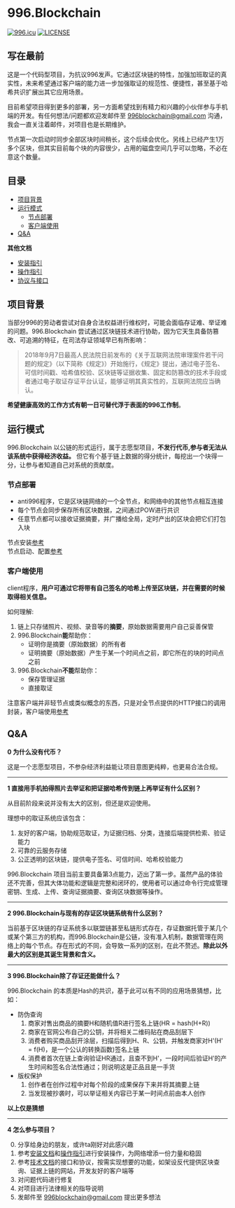 # 996.Blockchain

[![996.icu](https://img.shields.io/badge/link-996.icu-red.svg)](https://996.icu)   [![LICENSE](https://img.shields.io/badge/license-Anti%20996-blue.svg)](https://github.com/996icu/996.ICU/blob/master/LICENSE)

## 写在最前

这是一个代码型项目，为抗议996发声。它通过区块链的特性，加强加班取证的真实性，未来希望通过客户端的能力进一步加强取证的规范性、便捷性，甚至基于哈希共识扩展出其它应用场景。

目前希望项目得到更多的部署，另一方面希望找到有精力和兴趣的小伙伴参与手机端的开发。有任何想法/问题都欢迎发邮件至 996blockchain@gmail.com 沟通，我会一直关注着邮件，对项目也是长期维护。  

节点第一次启动时同步全部区块时间稍长，这个后续会优化。另线上已经产生1万多个区块，但其实目前每个块的内容很少，占用的磁盘空间几乎可以忽略，不必在意这个数量。

## 目录

* [项目背景](#项目背景)
* [运行模式](#运行模式)  
    * [节点部署](#节点部署)  
    * [客户端使用](#客户端使用)  
* [Q&A](#qa)

**其他文档**
* [安装指引](doc/install.md)  
* [操作指引](doc/instructions.md)
* [协议与接口](doc/technical.md)

## 项目背景

当部分996的劳动者尝试对自身合法权益进行维权时，可能会面临存证难、举证难的问题。996.Blockchain 尝试通过区块链技术进行协助，因为它天生具备防篡改、可追溯的特征，在司法存证领域早已有所影响：

> 2018年9月7日最高人民法院日前发布的《关于互联网法院审理案件若干问题的规定》（以下简称《规定》）开始施行，《规定》提出，通过电子签名、可信时间戳、哈希值校验、区块链等证据收集、固定和防篡改的技术手段或者通过电子取证存证平台认证，能够证明其真实性的，互联网法院应当确认。

**希望健康高效的工作方式有朝一日可替代浮于表面的996工作制**。

## 运行模式

996.Blockchain 以公链的形式运行，属于志愿型项目，**不发行代币,参与者无法从该系统中获得经济收益。** 但它有个基于链上数据的得分统计，每挖出一个块得一分，让参与者知道自己对系统的贡献度。  

### 节点部署
    
* anti996程序，它是区块链网络的一个全节点，和网络中的其他节点相互连接
* 每个节点会同步保存所有区块数据，之间通过POW进行共识
* 任意节点都可以接收证据摘要，并广播给全局，定时产出的区块会把它们打包入块

节点安装[参考](doc/install.md)  
节点启动、配置[参考](doc/instructions.md#示例一-运行anti996接入主网)  

### 客户端使用

client程序，**用户可通过它将带有自己签名的哈希上传至区块链，并在需要的时候取得相关信息。**

如何理解:  
1. 链上只存储照片、视频、录音等的**摘要**，原始数据需要用户自己妥善保管  
2. 996.Blockchain**能**帮助你：
    * 证明你是摘要（原始数据）的所有者
    * 证明摘要（原始数据）产生于某一个时间点之前，即它所在的块的时间点之前
3. 996.Blockchain**不能**帮助你：
    * 保存管理证据
    * 直接取证

注意客户端并非轻节点或类似概念的东西，只是对全节点提供的HTTP接口的调用封装，客户端使用[参考](doc/instructions.md#示例二-上传证据到网络中)

## Q&A

**0 为什么没有代币？**

这是一个志愿型项目，不参杂经济利益能让项目意图更纯粹，也更易合法合规。

----

**1 直接用手机拍得照片去举证和把证据哈希传到链上再举证有什么区别？**   

从目前阶段来说并没有太大的区别，但还是欢迎使用。

理想中的取证系统应该包含：
1. 友好的客户端，协助规范取证，为证据归档、分类，连接后端提供检索、验证能力
2. 可靠的云服务存储
3. 公正透明的区块链，提供电子签名、可信时间、哈希校验能力

996.Blockchain 项目当前主要具备第3点能力，迈出了第一步。虽然产品的体验还不完善，但其大体功能和逻辑是完整和闭环的，使用者可以通过命令行完成管理密钥、生成、上传、查询证据摘要、查询区块数据等操作。

----

**2 996.Blockchain与现有的存证区块链系统有什么区别？**

当前基于区块链的存证系统多以联盟链甚至私链形式存在，存证数据托管于某几个或某个第三方的机构，而996.Blockchain是公链，没有准入机制，数据管理在网络上的每个节点。存在形式的不同，会导致一系列的区别，在此不赘述。**除此以外最大的区别是其诞生背景和含义。**

----

**3 996.Blockchain除了存证还能做什么？**

996.Blockchain 的本质是Hash的共识，基于此可以有不同的应用场景猜想，比如：

* 防伪查询  
    1. 商家对售出商品的摘要H和随机值R进行签名上链(HR = hash(H+R))
    2. 商家在官网公布自己的公钥，并将相关二维码贴在商品刮层下
    3. 消费者购买商品刮开涂层，扫描后得到H、R、公钥，并触发商家对H'(H' = f(H)，是一个公认的转换函数)签名上链
    4. 消费者首次在链上查询验证HR通过，且查不到H'，一段时间后验证H’的产生时间和签名合法性通过；则说明这是正品且是一手货
* 版权保护
    1. 创作者在创作过程中对每个阶段的成果保存下来并将其摘要上链
    2. 当发现被抄袭时，可以举证相关内容已于某一时间点前由本人创作

**以上仅是猜想**

----

**4 怎么参与项目？**

0. 分享给身边的朋友，或许ta刚好对此感兴趣
1. 参考[安装文档](doc/install.md)和[操作指引](doc/instructions.md)进行安装操作，为网络增添一份力量和稳固
2. 参考[技术文档](doc/technical.md)的接口和协议，按需实现想要的功能，如架设反代提供区块查询、证据上链的网站，开发友好的客户端等
3. 对问题代码进行修复
4. 对项目进行法律相关的指导说明
5. 发邮件至 996blockchain@gmail.com 提出更多想法

